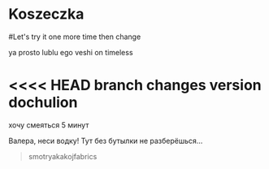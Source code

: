 # Koszeczka

#Let's try it one more time then
change


ya prosto lublu ego veshi
on timeless

<<<< HEAD
branch changes version dochulion
====
хочу смеяться 5 минут


Валера, неси водку! Тут без бутылки не разберёшься...
> smotryakakojfabrics
